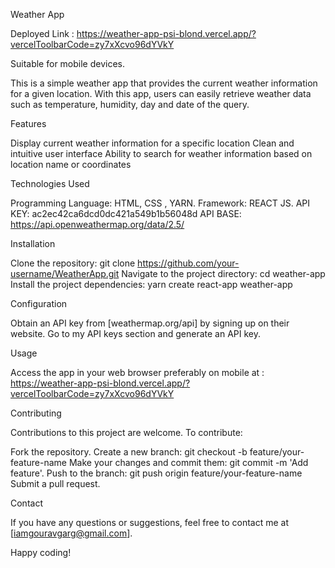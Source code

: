 Weather App

Deployed Link : https://weather-app-psi-blond.vercel.app/?vercelToolbarCode=zy7xXcvo96dYVkY

Suitable for mobile devices.

This is a simple weather app that provides the current weather information for a given location. With this app, users can easily retrieve weather data such as temperature, humidity, day and date of the query.


Features

Display current weather information for a specific location
Clean and intuitive user interface
Ability to search for weather information based on location name or coordinates

Technologies Used

Programming Language: HTML, CSS , YARN.
Framework: REACT JS.
API KEY:  ac2ec42ca6dcd0dc421a549b1b56048d
API BASE: https://api.openweathermap.org/data/2.5/


Installation

Clone the repository: git clone https://github.com/your-username/WeatherApp.git
Navigate to the project directory: cd weather-app
Install the project dependencies: yarn create react-app weather-app

Configuration

Obtain an API key from [weathermap.org/api] by signing up on their website.
Go to my API keys section and generate an API key.

Usage

Access the app in your web browser preferably on mobile at : https://weather-app-psi-blond.vercel.app/?vercelToolbarCode=zy7xXcvo96dYVkY

Contributing

Contributions to this project are welcome. To contribute:


Fork the repository.
Create a new branch: git checkout -b feature/your-feature-name
Make your changes and commit them: git commit -m 'Add feature'.
Push to the branch: git push origin feature/your-feature-name
Submit a pull request.


Contact

If you have any questions or suggestions, feel free to contact me at [iamgouravgarg@gmail.com].


Happy coding!
